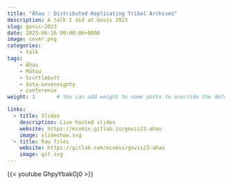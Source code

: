 ```yaml
---
title: "Āhau : Distributed Replicating Tribal Archives"
description: A talk I did at Govis 2023
slug: govis-2023
date: 2023-06-16 00:00:00+0000
image: cover.png
categories:
    - talk
tags:
    - Āhau 
    - Mātou
    - Scuttlebutt
    - data-sovereignty
    - conference
weight: 1       # You can add weight to some posts to override the default sorting (date descending)

links:
  - title: Slides
    description: Live hosted slides
    website: https://mixmix.gitlab.io/govis23-ahau
    image: slideshow.svg
  - title: Raw files
    website: https://gitlab.com/mixmix/govis23-ahau
    image: git.svg
---
```


{{< youtube GhpyYbakOj0 >}}
